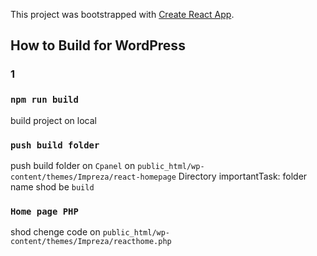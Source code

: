 This project was bootstrapped with [Create React App](https://github.com/facebook/create-react-app).

## How to Build for WordPress

### 1

### `npm run build` 

build project on local


### `push build folder` 

push build folder on `Cpanel` on `public_html/wp-content/themes/Impreza/react-homepage` Directory
importantTask: folder name shod be `build`


### `Home page PHP`

shod chenge code on `public_html/wp-content/themes/Impreza/reacthome.php`

